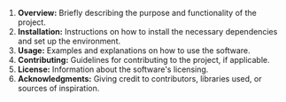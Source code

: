 1. **Overview:** Briefly describing the purpose and functionality of the project.
2. **Installation:** Instructions on how to install the necessary dependencies and set up the environment.
3. **Usage:** Examples and explanations on how to use the software.
4. **Contributing:** Guidelines for contributing to the project, if applicable.
5. **License:** Information about the software's licensing.
6. **Acknowledgments:** Giving credit to contributors, libraries used, or sources of inspiration.
